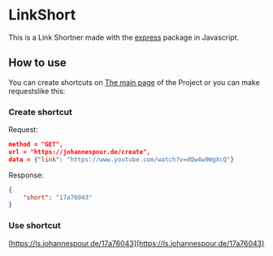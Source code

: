 # LinkShort
This is a Link Shortner made with the [express]("https://expressjs.com/de/") package in Javascript.

## How to use
You can create shortcuts on [The main page](https://ls.johannespour.de/site) of the Project or you can make requestslike this:
### Create shortcut
Request:
```json
method = "GET",
url = "https://johannespour.de/create",
data = {"link": "https://www.youtube.com/watch?v=dQw4w9WgXcQ"}
```
Response:
```json
{
    "short": "17a76043"
}
```

### Use shortcut
[https://ls.johannespour.de/17a76043](https://ls.johannespour.de/17a76043)